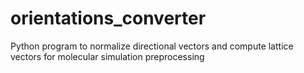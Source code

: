 # orientations_converter
 Python program to normalize directional vectors and compute lattice vectors for molecular simulation preprocessing
